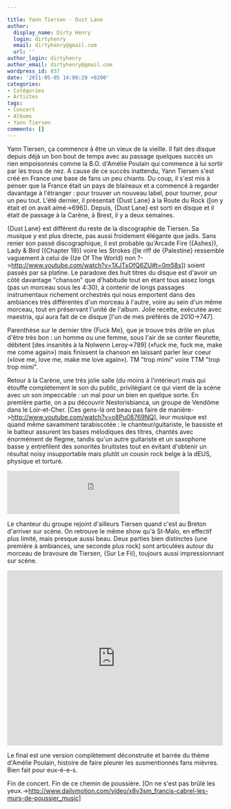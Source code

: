 ```yaml
---

title: Yann Tiersen - Dust Lane
author:
  display_name: Dirty Henry
  login: dirtyhenry
  email: dirtyhenry@gmail.com
  url: ''
author_login: dirtyhenry
author_email: dirtyhenry@gmail.com
wordpress_id: 837
date: '2011-05-05 14:00:29 +0200'
categories:
- Catégories
- Artistes
tags:
- Concert
- Albums
- Yann Tiersen
comments: []
---
```

Yann Tiersen, ça commence à être un vieux de la vieille. Il fait des disque depuis déjà un bon bout de temps avec au passage quelques succès un rien empoisonnés comme la B.O. d'Amélie Poulain qui commence à lui sortir par les trous de nez. A cause de ce succès inattendu, Yann Tiersen s'est créé en France une base de fans un peu chiants. Du coup, il s'est mis à penser que la France était un pays de blaireaux et a commencé à regarder davantage à l'étranger : pour trouver un nouveau label, pour tourner, pour un peu tout. L'été dernier, il présentait {Dust Lane} à la Route du Rock ([on y était et on avait aimé->696]). Depuis, {Dust Lane} est sorti en disque et il était de passage à la Carène, à Brest, il y a deux semaines.

{Dust Lane} est différent du reste de la discographie de Tiersen. Sa musique y est plus directe, pas aussi froidement élégante que jadis. Sans renier son passé discographique, il est probable qu'Arcade Fire ({Ashes}), Lady & Bird ({Chapter 19}) voire les Strokes ([le riff de {Palestine} ressemble vaguement à celui de {Ize Of The World} non ?->http://www.youtube.com/watch?v=1XJTxOfQ6ZU#t=0m58s]) soient passés par sa platine. Le paradoxe des huit titres du disque est d'avoir un côté davantage "chanson" que d'habitude tout en étant tous assez longs (pas un morceau sous les 4:30), à contenir de longs passages instrumentaux richement orchestrés qui nous emportent dans des ambiances très différentes d'un morceau à l'autre, voire au sein d'un même morceau, tout en préservant l'unité de l'album. Jolie recette, exécutée avec maestria, qui aura fait de ce disque [l'un de mes préférés de 2010->747].

Parenthèse sur le dernier titre {Fuck Me}, que je trouve très drôle en plus d'être très bon : un homme ou une femme, sous l'air de se conter fleurette, débitent [des insanités à la Nolwenn Leroy->789] («fuck me, fuck me, make me come again») mais finissent la chanson en laissant parler leur coeur («love me, love me, make me love again»). TM "trop mimi" voire TTM "trop trop mimi".

Retour à la Carène, une très jolie salle (du moins à l'intérieur) mais qui étouffe complètement le son du public, privilégiant ce qui vient de la scène avec un son impeccable : un mal pour un bien en quelque sorte. En première partie, on a pu découvrir Nestorisbianca, un groupe de Vendôme dans le Loir-et-Cher. [Ces gens-là ont beau pas faire de manière->http://www.youtube.com/watch?v=o8Pu08769NQ], leur musique est quand même savamment tarabiscotée : le chanteur/guitariste, le bassiste et le batteur assurent les bases mélodiques des titres, chantés avec énormément de flegme, tandis qu'un autre guitariste et un saxophone basse y entrefilent des sonorités bruitistes tout en évitant d'obtenir un résultat noisy insupportable mais plutôt un cousin rock belge à la dEUS, physique et torturé.

<iframe width="400" height="100" style="position: relative; display: block; width: 400px; height: 100px;" src="http://bandcamp.com/EmbeddedPlayer/v=2/track=367684424/size=venti/bgcol=FFFFFF/linkcol=4285BB/" allowtransparency="true" frameborder="0"><a href="http://nestorisbianca.bandcamp.com/track/april-day">April Day by nestorisbianca</a></iframe>

Le chanteur du groupe rejoint d'ailleurs Tiersen quand c'est au Breton d'arriver sur scène. On retrouve le même show qu'à St-Malo, en effectif plus limité, mais presque aussi beau. Deux parties bien distinctes (une première à ambiances, une seconde plus rock) sont articulées autour du morceau de bravoure de Tiersen, {Sur Le Fil}, toujours aussi impressionnant sur scène. 

<iframe width="500" height="405" src="http://www.youtube.com/embed/gKqHjFtX7iE?rel=0" frameborder="0" allowfullscreen></iframe>

Le final est une version complètement déconstruite et barrée du thème d'Amélie Poulain, histoire de faire pleurer les susmentionnés fans mièvres. Bien fait pour eux-é-e-s.

Fin de concert. Fin de ce chemin de poussière. [On ne s'est pas brûlé les yeux.->http://www.dailymotion.com/video/x8v3sm_francis-cabrel-les-murs-de-poussier_music]
